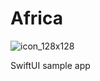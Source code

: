 # Africa

![icon_128x128](https://user-images.githubusercontent.com/6479798/148154932-6ad6c9db-cb1e-40ca-ad0a-52d0d243cf89.png)



SwiftUI sample app
